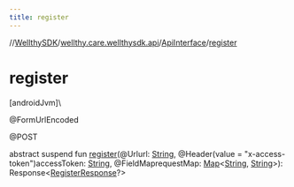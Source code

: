 ```yaml
---
title: register
---
```

//[WellthySDK](../../../index.html)/[wellthy.care.wellthysdk.api](../index.html)/[ApiInterface](index.html)/[register](register.html)



# register



[androidJvm]\




@FormUrlEncoded



@POST



abstract suspend fun [register](register.html)(@Urlurl: [String](https://kotlinlang.org/api/latest/jvm/stdlib/kotlin/-string/index.html), @Header(value = "x-access-token")accessToken: [String](https://kotlinlang.org/api/latest/jvm/stdlib/kotlin/-string/index.html), @FieldMaprequestMap: [Map](https://kotlinlang.org/api/latest/jvm/stdlib/kotlin.collections/-map/index.html)&lt;[String](https://kotlinlang.org/api/latest/jvm/stdlib/kotlin/-string/index.html), [String](https://kotlinlang.org/api/latest/jvm/stdlib/kotlin/-string/index.html)&gt;): Response&lt;[RegisterResponse](../../wellthy.care.wellthysdk.data/-register-response/index.html)?&gt;




